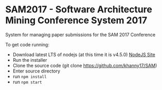 # SAM2017 - Software Architecture Mining Conference System 2017

System for managing paper submissions for the SAM 2017 Conference




To get code running:
- Download latest LTS of nodejs (at this time it is v4.5.0) [NodeJS Site](https://nodejs.org/en/)
- Run the installer
- Clone the source code (git clone https://github.com/khanny17/SAM)
- Enter source directory
- run ```npm install```
- run ```npm start```

